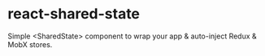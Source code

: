 # react-shared-state
Simple &lt;SharedState> component to wrap your app &amp; auto-inject Redux &amp; MobX stores.
